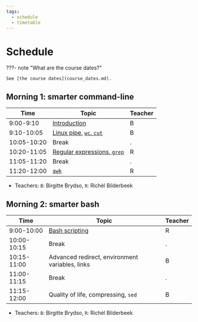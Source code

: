 ```yaml
---
tags:
  - schedule
  - timetable
---
```


# Schedule

???- note "What are the course dates?"

    See [the course dates](course_dates.md).

## Morning 1: smarter command-line

<!-- markdownlint-disable MD013 --><!-- Tables cannot be split up over lines, hence will break 80 characters per line -->

Time        | Topic                                                                        |Teacher
------------|------------------------------------------------------------------------------|-------
9:00-9:10   |[Introduction](sessions/intro.md)                                             |B
9:10-10:05  |[Linux pipe](sessions/pipe.md), [`wc`, `cut`](sessions/wc_cut.md)             |B
10:05-10:20 |Break                                                                         |.
10:20-11:05 |[Regular expressions, `grep`](sessions/regular_expressions_and_grep/README.md)|R
11:05-11:20 |Break                                                                         |.
11:20-12:00 |[`awk`](sessions/awk/README.md)                                               |R

<!-- markdownlint-enable MD013 -->

- Teachers: `B`: Birgitte Brydso, `R`: Richèl Bilderbeek

## Morning 2: smarter bash

Time        | Topic                                         |Teacher
------------|-----------------------------------------------|-------
9:00-10:00  |[Bash scripting](sessions/scripting/README.md) |R
10:00-10:15 |Break                                          |.
10:15-11:00 |Advanced redirect, environment variables, links|B
11:00-11:15 |Break                                          |.
11:15-12:00 |Quality of life, compressing, `sed`            |B

- Teachers: `B`: Birgitte Brydso, `R`: Richèl Bilderbeek
